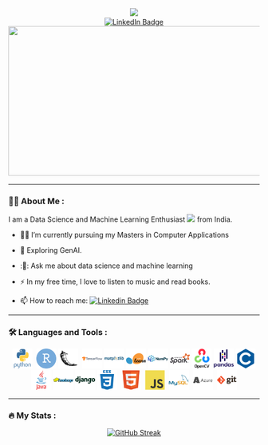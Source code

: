 <div id="header" align="center">
  <img src="https://media.giphy.com/media/M9gbBd9nbDrOTu1Mqx/giphy.gif" width="100"/>
</div>

<div id="badges" align="center">
  <a href="https://www.linkedin.com/in/dhanush-p3072">
    <img src="https://img.shields.io/badge/LinkedIn-blue?style=for-the-badge&logo=linkedin&logoColor=white" width="50" alt="LinkedIn Badge"/>
  </a>
</div>

<div align="center">
  <img src="https://media.giphy.com/media/dWesBcTLavkZuG35MI/giphy.gif" width="600" height="300"/>
</div>

---

### :man_technologist: About Me :

I am a Data Science and Machine Learning Enthusiast <img src="https://media.giphy.com/media/WUlplcMpOCEmTGBtBW/giphy.gif" width="30"> from India.

- :man_student: I’m currently pursuing my Masters in Computer Applications

- :telescope: Exploring GenAI.

- :💬: Ask me about data science and machine learning

- :zap: In my free time, I love to listen to music and read books.

- :mailbox: How to reach me: [![Linkedin Badge](https://img.shields.io/badge/-Dhanush-blue?style=flat&logo=Linkedin&logoColor=white)](https://www.linkedin.com/in/dhanush-p3072)

---

### :hammer_and_wrench: Languages and Tools :

<div align="center">
  <img src="https://github.com/devicons/devicon/blob/master/icons/python/python-original-wordmark.svg" title="Python" alt="Python" width="40" height="40"/>&nbsp;
   <img src="https://github.com/devicons/devicon/blob/master/icons/rstudio/rstudio-original.svg" title="R Studio" **alt="Tensorflow" width="40" height="40"/>
  <img src="https://github.com/devicons/devicon/blob/master/icons/flask/flask-original.svg" title="Flask" alt="Flask" width="40" height="40"/>&nbsp;
  <img src="https://github.com/devicons/devicon/blob/master/icons/tensorflow/tensorflow-original-wordmark.svg" title="Tensorflow" **alt="Tensorflow" width="40" height="40"/>
   <img src="https://github.com/devicons/devicon/blob/master/icons/matplotlib/matplotlib-original-wordmark.svg" title="Matplotlib" **alt="Tensorflow" width="40" height="40"/>
   <img src="https://github.com/devicons/devicon/blob/master/icons/scikitlearn/scikitlearn-original.svg" title="Scikit-Learn" **alt="Tensorflow" width="40" height="40"/>
   <img src="https://github.com/devicons/devicon/blob/master/icons/numpy/numpy-original-wordmark.svg" title="Numpy" **alt="Tensorflow" width="40" height="40"/>
  <img src="https://github.com/devicons/devicon/blob/master/icons/apachespark/apachespark-original-wordmark.svg" title="apachespark" **alt="Tensorflow" width="40" height="40"/>
  <img src="https://github.com/devicons/devicon/blob/master/icons/opencv/opencv-original-wordmark.svg" title="OpenCV" **alt="Tensorflow" width="40" height="40"/>
  <img src="https://github.com/devicons/devicon/blob/master/icons/pandas/pandas-original-wordmark.svg" title="Pandas" **alt="Tensorflow" width="40" height="40"/>
  <img src="https://github.com/devicons/devicon/blob/master/icons/c/c-plain.svg" title="C" **alt="C" width="40" height="40"/>
  <img src="https://github.com/devicons/devicon/blob/master/icons/java/java-original-wordmark.svg" title="Java" **alt="Tensorflow" width="40" height="40"/>
  <img src="https://github.com/devicons/devicon/blob/master/icons/hadoop/hadoop-original-wordmark.svg" title="Hadoop" **alt="Tensorflow" width="40" height="40"/>
  <img src="https://github.com/devicons/devicon/blob/master/icons/django/django-plain-wordmark.svg" title="Django" **alt="Tensorflow" width="40" height="40"/>
  <img src="https://github.com/devicons/devicon/blob/master/icons/css3/css3-plain-wordmark.svg"  title="CSS3" alt="CSS" width="40" height="40"/>&nbsp;
  <img src="https://github.com/devicons/devicon/blob/master/icons/html5/html5-original.svg" title="HTML5" alt="HTML" width="40" height="40"/>&nbsp;
  <img src="https://github.com/devicons/devicon/blob/master/icons/javascript/javascript-original.svg" title="JavaScript" alt="JavaScript" width="40" height="40"/>&nbsp;
  <img src="https://github.com/devicons/devicon/blob/master/icons/mysql/mysql-original-wordmark.svg" title="MySQL"  alt="MySQL" width="40" height="40"/>&nbsp;
  <img src="https://github.com/devicons/devicon/blob/master/icons/azure/azure-plain-wordmark.svg" title="Azure" alt="Azure" width="40" height="40"/>&nbsp;
  <img src="https://github.com/devicons/devicon/blob/master/icons/git/git-original-wordmark.svg" title="Git" **alt="Git" width="40" height="40"/>
</div>

---

### :fire: My Stats :
<div align="center">
  <a href="https://git.io/streak-stats"><img src="https://github-readme-streak-stats.herokuapp.com?user=dhanush9686&theme=dark&hide_border=true&hide_total_contributions=true" alt="GitHub Streak" /></a>
</div>
<div align="center">
  <a href="https://github-readme-stats.vercel.app/api/top-langs/?username=dhanush9686&layout=compact&theme=vision-friendly-dark" alt="Top Langs"/></a>
</div>




<!--
**dhanush9686/dhanush9686** is a ✨ _special_ ✨ repository because its `README.md` (this file) appears on your GitHub profile.

Here are some ideas to get you started:

- 🔭 I’m currently working on ...
- 🌱 I’m currently learning ...
- 👯 I’m looking to collaborate on ...
- 🤔 I’m looking for help with ...
- 💬 Ask me about ...
- 📫 How to reach me: ...
- 😄 Pronouns: ...
- ⚡ Fun fact: ...
-->
